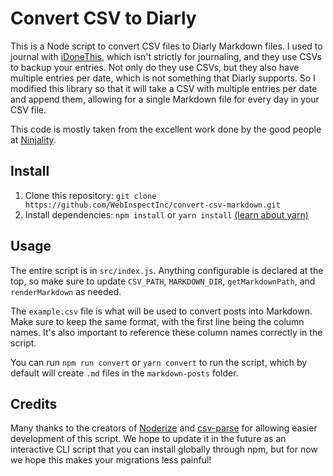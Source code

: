 # Convert CSV to Diarly

This is a Node script to convert CSV files to Diarly Markdown files. I used to journal with [iDoneThis](https://idonethis.com/), which isn't strictly for journaling, and they use CSVs to backup your entries. Not only do they use CSVs, but they also have multiple entries per date, which is not something that Diarly supports. So I modified this library so that it will take a CSV with multiple entries per date and append them, allowing for a single Markdown file for every day in your CSV file.

This code is mostly taken from the excellent work done by the good people at [Ninjality](https://github.com/ninjality).

## Install

1. Clone this repository: `git clone https://github.com/WebInspectInc/convert-csv-markdown.git`
2. Install dependencies: `npm install` or `yarn install` [(learn about yarn)](https://yarnpkg.com/)

## Usage

The entire script is in `src/index.js`. Anything configurable is declared at the top, so make sure to update `CSV_PATH`, `MARKDOWN_DIR`, `getMarkdownPath`, and `renderMarkdown` as needed.

The `example.csv` file is what will be used to convert posts into Markdown. Make sure to keep the same format, with the first line being the column names. It's also important to reference these column names correctly in the script.

You can run `npm run convert` or `yarn convert` to run the script, which by default will create `.md` files in the `markdown-posts` folder.

## Credits

Many thanks to the creators of [Noderize](https://noderize.js.org/) and [csv-parse](https://github.com/adaltas/node-csv-parse) for allowing easier development of this script. We hope to update it in the future as an interactive CLI script that you can install globally through npm, but for now we hope this makes your migrations less painful!

